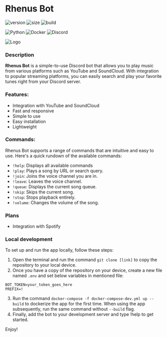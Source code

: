 # Rhenus Bot

![version](https://img.shields.io/github/v/tag/xNykram/MusicBot2?style=flat-square)
![size](https://img.shields.io/docker/image-size/websoftdevs/musicbot?style=flat-square)
![build](https://img.shields.io/github/actions/workflow/status/xNykram/Musicbot2/ci-cd.yml?style=flat-square)

![Python](https://img.shields.io/badge/python-3670A0?style=for-the-badge&logo=python&logoColor=ffdd54)
![Docker](https://img.shields.io/badge/docker-%230db7ed.svg?style=for-the-badge&logo=docker&logoColor=white)
![Discord](https://img.shields.io/badge/Discord-%235865F2.svg?style=for-the-badge&logo=discord&logoColor=white)

![Logo](https://i.ibb.co/CsV6x4c/240-F-368950850-a-MW6-C9-P5-SV7ud-FGHWgz97fvg-NVsn-Ovpp.jpg)

### Description

**Rhenus Bot** is a simple-to-use Discord bot that allows you to play music from various platforms such as YouTube and SoundCloud. With integration to popular streaming platforms, you can easily search and play your favorite tunes right from your Discord server.

### Features:

- Integration with YouTube and SoundCloud
- Fast and responsive
- Simple to use
- Easy installation
- Lightweight

### Commands:

Rhenus Bot supports a range of commands that are intuitive and easy to use. Here's a quick rundown of the available commands:

- `!help`: Displays all available commands
- `!play`: Plays a song by URL or search query.
- `!join`: Joins the voice channel you are in.
- `!leave`: Leaves the voice channel.
- `!queue`: Displays the current song queue.
- `!skip`: Skips the current song.
- `!stop`: Stops playback entirely.
- `!volume`: Changes the volume of the song.

### Plans

- Integration with Spotify

### Local development

To set up and run the app locally, follow these steps:

1. Open the terminal and run the command `git clone [link]` to copy the repository to your local device.
2. Once you have a copy of the repository on your device, create a new file named `.env` and set below variables in mentioned file:

```
BOT_TOKEN=your_token_goes_here
PREFIX=!
```

3. Run the command `docker-compose -f docker-compose-dev.yml up --build` to dockerize the app for the first time. When using the app subsequently, run the same command without `--build` flag.
4. Finally, add the bot to your development server and type !help to get started.

Enjoy!
